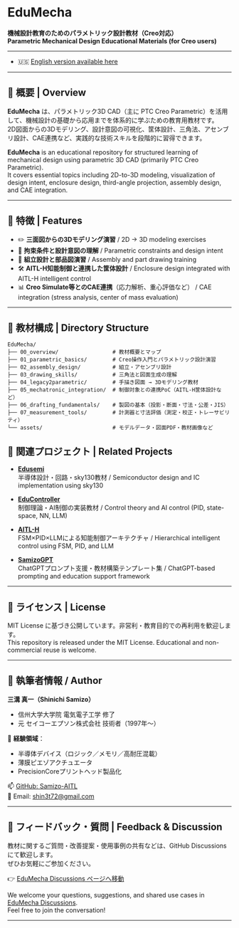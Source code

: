 # EduMecha

**機械設計教育のためのパラメトリック設計教材（Creo対応）**  
**Parametric Mechanical Design Educational Materials (for Creo users)**

---
- 🇺🇸 [English version available here](./README_en.md)
---

## 📘 概要 | Overview

**EduMecha** は、パラメトリック3D CAD（主に PTC Creo Parametric）を活用して、機械設計の基礎から応用までを体系的に学ぶための教育用教材です。  
2D図面からの3Dモデリング、設計意図の可視化、筐体設計、三角法、アセンブリ設計、CAE連携など、実践的な技術スキルを段階的に習得できます。

**EduMecha** is an educational repository for structured learning of mechanical design using parametric 3D CAD (primarily PTC Creo Parametric).  
It covers essential topics including 2D-to-3D modeling, visualization of design intent, enclosure design, third-angle projection, assembly design, and CAE integration.

---

## 🔧 特徴 | Features

- ✏️ **三面図からの3Dモデリング演習** / 2D → 3D modeling exercises  
- 📐 **拘束条件と設計意図の理解** / Parametric constraints and design intent  
- 🧩 **組立設計と部品図演習** / Assembly and part drawing training  
- 🛠 **AITL-H知能制御と連携した筐体設計** / Enclosure design integrated with AITL-H intelligent control  
- 📊 **Creo Simulate等とのCAE連携**（応力解析、重心評価など） / CAE integration (stress analysis, center of mass evaluation)

---

## 🧱 教材構成 | Directory Structure

```text
EduMecha/
├── 00_overview/                 # 教材概要とマップ
├── 01_parametric_basics/        # Creo操作入門とパラメトリック設計演習
├── 02_assembly_design/          # 組立・アセンブリ設計
├── 03_drawing_skills/           # 三角法と図面生成の理解
├── 04_legacy2parametric/        # 手描き図面 → 3Dモデリング教材
├── 05_mechatronic_integration/  # 制御対象との連携PoC（AITL-H筐体設計など）
├── 06_drafting_fundamentals/    # 製図の基本（投影・断面・寸法・公差・JIS）
├── 07_measurement_tools/        # 計測器と寸法評価（測定・校正・トレーサビリティ）
└── assets/                      # モデルデータ・図面PDF・教材画像など
```

## 🔗 関連プロジェクト | Related Projects

- [**Edusemi**](https://github.com/Samizo-AITL/Edusemi-v4x)  
  半導体設計・回路・sky130教材 / Semiconductor design and IC implementation using sky130

- [**EduController**](https://github.com/Samizo-AITL/EduController)  
  制御理論・AI制御の実装教材 / Control theory and AI control (PID, state-space, NN, LLM)

- [**AITL-H**](https://github.com/Samizo-AITL/AITL-H)  
  FSM×PID×LLMによる知能制御アーキテクチャ / Hierarchical intelligent control using FSM, PID, and LLM

- [**SamizoGPT**](https://github.com/Samizo-AITL/SamizoGPT)  
  ChatGPTプロンプト支援・教材構築テンプレート集 / ChatGPT-based prompting and education support framework

---

## 📜 ライセンス | License

MIT License に基づき公開しています。非営利・教育目的での再利用を歓迎します。  
This repository is released under the MIT License. Educational and non-commercial reuse is welcome.

---

## 👤 執筆者情報 / Author

**三溝 真一（Shinichi Samizo）**  
- 信州大学大学院 電気電子工学 修了  
- 元 セイコーエプソン株式会社 技術者（1997年〜）  

📌 **経験領域**：  
- 半導体デバイス（ロジック／メモリ／高耐圧混載）  
- 薄膜ピエゾアクチュエータ
- PrecisionCoreプリントヘッド製品化

📫 [GitHub: Samizo-AITL](https://github.com/Samizo-AITL)  
📩 Email: [shin3t72@gmail.com](mailto:shin3t72@gmail.com)

---

## 💬 フィードバック・質問 | Feedback & Discussion

教材に関するご質問・改善提案・使用事例の共有などは、GitHub Discussions にて歓迎します。  
ぜひお気軽にご参加ください。

👉 [EduMecha Discussions ページへ移動](https://github.com/Samizo-AITL/EduMecha/discussions)

We welcome your questions, suggestions, and shared use cases in [EduMecha Discussions](https://github.com/Samizo-AITL/EduMecha/discussions).  
Feel free to join the conversation!

---
